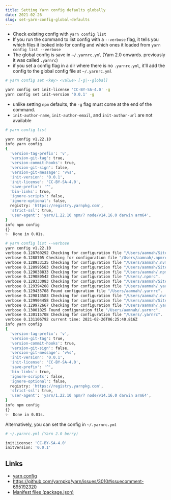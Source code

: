 ```yaml
---
title: Setting Yarn config defaults globally
date: 2021-02-26
slug: set-yarn-config-global-defaults
---
```


- Check existing config with `yarn config list`
- If you run the command to list config with a `--verbose` flag, it tells you which files it looked into for config and which ones it loaded from `yarn config list --verbose`
- The global config is save in `~/.yarnrc.yml` (Yarn 2.0 onwards. previously it was called `.yarnrc`)
- if you set a config flag in a dir where there is no `.yarnrc.yml`, it'll add the config to the global config file at `~/.yarnrc.yml`

```bash
# yarn config set <key> <value> [-g|--global]

yarn config set init-license 'CC-BY-SA-4.0' -g
yarn config set init-version '0.0.1' -g
```

- unlike setting `npm` defaults, the `-g` flag must come at the end of the command.
- `init-author-name`, `init-author-email`, and `init-author-url` are not available

```bash
# yarn config list

yarn config v1.22.10
info yarn config
{
  'version-tag-prefix': 'v',
  'version-git-tag': true,
  'version-commit-hooks': true,
  'version-git-sign': false,
  'version-git-message': 'v%s',
  'init-version': '0.0.1',
  'init-license': 'CC-BY-SA-4.0',
  'save-prefix': '^',
  'bin-links': true,
  'ignore-scripts': false,
  'ignore-optional': false,
  registry: 'https://registry.yarnpkg.com',
  'strict-ssl': true,
  'user-agent': 'yarn/1.22.10 npm/? node/v14.16.0 darwin arm64',
}
info npm config
{}
✨  Done in 0.01s.
```

```bash
# yarn config list --verbose
yarn config v1.22.10
verbose 0.128760292 Checking for configuration file "/Users/aamnah/Sites/.npmrc".
verbose 0.1288705 Checking for configuration file "/Users/aamnah/.npmrc".
verbose 0.128933125 Checking for configuration file "/Users/aamnah/.nvm/versions/node/v14.16.0/etc/npmrc".
verbose 0.128995583 Checking for configuration file "/Users/aamnah/Sites/.npmrc".
verbose 0.129038833 Checking for configuration file "/Users/aamnah/.npmrc".
verbose 0.129080542 Checking for configuration file "/Users/.npmrc".
verbose 0.129333083 Checking for configuration file "/Users/aamnah/Sites/.yarnrc".
verbose 0.129394208 Checking for configuration file "/Users/aamnah/.yarnrc".
verbose 0.129435708 Found configuration file "/Users/aamnah/.yarnrc".
verbose 0.129813583 Checking for configuration file "/Users/aamnah/.nvm/versions/node/v14.16.0/etc/yarnrc".
verbose 0.129904458 Checking for configuration file "/Users/aamnah/Sites/.yarnrc".
verbose 0.129972667 Checking for configuration file "/Users/aamnah/.yarnrc".
verbose 0.13001825 Found configuration file "/Users/aamnah/.yarnrc".
verbose 0.130115708 Checking for configuration file "/Users/.yarnrc".
verbose 0.131106792 current time: 2021-02-26T06:25:40.816Z
info yarn config
{
  'version-tag-prefix': 'v',
  'version-git-tag': true,
  'version-commit-hooks': true,
  'version-git-sign': false,
  'version-git-message': 'v%s',
  'init-version': '0.0.1',
  'init-license': 'CC-BY-SA-4.0',
  'save-prefix': '^',
  'bin-links': true,
  'ignore-scripts': false,
  'ignore-optional': false,
  registry: 'https://registry.yarnpkg.com',
  'strict-ssl': true,
  'user-agent': 'yarn/1.22.10 npm/? node/v14.16.0 darwin arm64',
}
info npm config
{}
✨  Done in 0.01s.
```

Alternatively, you can set the config in `~/.yarnrc.yml`

```bash
# ~/.yarnrc.yml (Yarn 2.0 berry)

initLicense: 'CC-BY-SA-4.0'
initVersion: '0.0.1'
```

## Links

- [yarn config](https://classic.yarnpkg.com/en/docs/cli/config/)
- https://github.com/yarnpkg/yarn/issues/3010#issuecomment-695192320
- [Manifest files (package.json)](https://yarnpkg.com/configuration/manifest)
